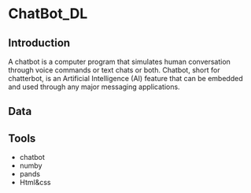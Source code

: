 # ChatBot_DL


## Introduction

A chatbot is a computer program that simulates human conversation through voice commands or text chats or both. Chatbot, short for chatterbot, is an Artificial Intelligence (AI) feature that can be embedded and used through any major messaging applications.

## Data


## Tools

- chatbot 
- numby
- pands
- Html&css
